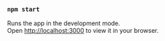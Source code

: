 ### `npm start`

Runs the app in the development mode.\
Open [http://localhost:3000](http://localhost:3000) to view it in your browser.



